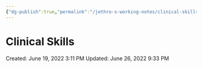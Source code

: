 ```yaml
---
{"dg-publish":true,"permalink":"/jethro-s-working-notes/clinical-skills/","dgPassFrontmatter":true}
---
```



# Clinical Skills

Created: June 19, 2022 3:11 PM
Updated: June 26, 2022 9:33 PM